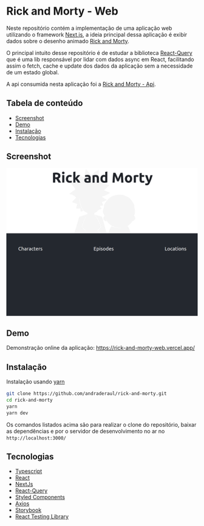 # Rick and Morty - Web

Neste repositório contém a implementação de uma aplicação web utilizando o framework [Next.js](https://nextjs.org/), a ideia principal dessa aplicação é exibir dados sobre o desenho animado [Rick and Morty](https://pt.wikipedia.org/wiki/Rick_and_Morty).

O principal intuito desse repositório é de estudar a biblioteca [React-Query](https://react-query.tanstack.com/) que é uma lib responsável por lidar com dados async em React, facilitando assim o fetch, cache e update dos dados da aplicação sem a necessidade de um estado global.

A api consumida nesta aplicação foi a [Rick and Morty - Api](https://rickandmortyapi.com/).

## Tabela de conteúdo
- [Screenshot](#screenshot)
- [Demo](#demo)
- [Instalação](#instalação)
- [Tecnologias](#tecnologias)


## Screenshot
![rick and morty screen](https://github.com/andraderaul/rick-and-morty/blob/main/public/img/Screenshot.png)

## Demo
Demonstração online da aplicação: https://rick-and-morty-web.vercel.app/

## Instalação
Instalação usando [yarn](https://yarnpkg.com/)
```bash
git clone https://github.com/andraderaul/rick-and-morty.git
cd rick-and-morty
yarn 
yarn dev
```
Os comandos listados acima são para realizar o clone do repositório, baixar as dependências e por o servidor de desenvolvimento no ar no ``http://localhost:3000/``

## Tecnologias
- [Typescript](https://www.typescriptlang.org/)
- [React](https://pt-br.reactjs.org/)
- [NextJs](https://nextjs.org/docs/getting-started)
- [React-Query](https://react-query.tanstack.com/)
- [Styled Components](https://styled-components.com/)
- [Axios](https://github.com/axios/axios)
- [Storybook](https://storybook.js.org/)
- [React Testing Library](https://testing-library.com/docs/react-testing-library/intro/)
